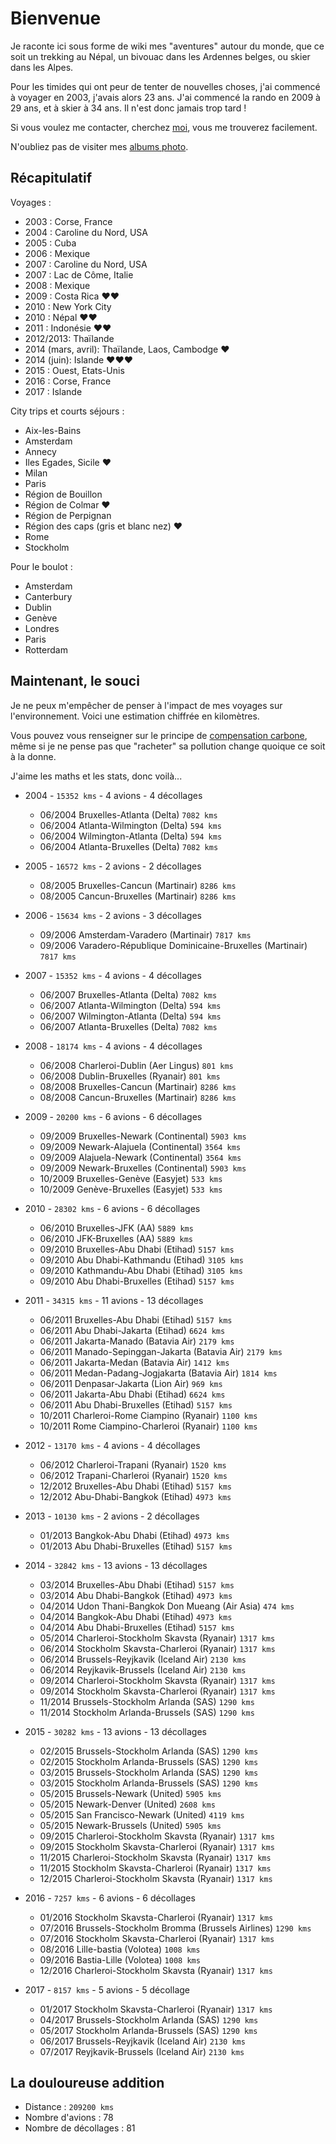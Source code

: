 # Bienvenue

Je raconte ici sous forme de wiki mes "aventures" autour du monde, que ce soit un trekking au Népal, un bivouac dans les Ardennes belges, ou skier dans les Alpes.

Pour les timides qui ont peur de tenter de nouvelles choses, j'ai commencé à voyager en 2003, j'avais alors 23 ans. J'ai commencé la rando en 2009 à 29 ans, et à skier à 34 ans. Il n'est donc jamais trop tard !

Si vous voulez me contacter, cherchez [moi], vous me trouverez facilement. 

N'oubliez pas de visiter mes [albums photo].

## Récapitulatif
Voyages :

- 2003 : Corse, France
- 2004 : Caroline du Nord, USA
- 2005 : Cuba
- 2006 : Mexique
- 2007 : Caroline du Nord, USA
- 2007 : Lac de Côme, Italie
- 2008 : Mexique
- 2009 : Costa Rica ❤❤
- 2010 : New York City
- 2010 : Népal ❤❤
- 2011 : Indonésie ❤❤
- 2012/2013: Thaïlande
- 2014 (mars, avril): Thaïlande, Laos, Cambodge ❤
- 2014 (juin): Islande ❤❤❤
- 2015 : Ouest, Etats-Unis
- 2016 : Corse, France
- 2017 : Islande

City trips et courts séjours :

- Aix-les-Bains
- Amsterdam
- Annecy
- Iles Egades, Sicile ❤
- Milan
- Paris
- Région de Bouillon
- Région de Colmar ❤
- Région de Perpignan
- Région des caps (gris et blanc nez) ❤
- Rome
- Stockholm

Pour le boulot :

- Amsterdam
- Canterbury
- Dublin
- Genève
- Londres
- Paris
- Rotterdam

## Maintenant, le souci
Je ne peux m'empêcher de penser à l'impact de mes voyages sur l'environnement. Voici une estimation chiffrée en kilomètres.

Vous pouvez vous renseigner sur le principe de [compensation carbone](https://fr.wikipedia.org/wiki/Neutralit%C3%A9_carbone), même si je ne pense pas que "racheter" sa pollution change quoique ce soit à la donne.

J'aime les maths et les stats, donc voilà...

- 2004 - `15352 kms` - 4 avions - 4 décollages
  - 06/2004 Bruxelles-Atlanta (Delta) `7082 kms`
  - 06/2004 Atlanta-Wilmington (Delta) `594 kms`
  - 06/2004 Wilmington-Atlanta (Delta) `594 kms`
  - 06/2004 Atlanta-Bruxelles (Delta) `7082 kms`

- 2005 - `16572 kms` - 2 avions - 2 décollages
  - 08/2005 Bruxelles-Cancun (Martinair) `8286 kms`
  - 08/2005 Cancun-Bruxelles (Martinair) `8286 kms`

- 2006 - `15634 kms` - 2 avions - 3 décollages
  - 09/2006 Amsterdam-Varadero (Martinair) `7817 kms`
  - 09/2006 Varadero-République Dominicaine-Bruxelles (Martinair) `7817 kms`

- 2007 - `15352 kms` - 4 avions - 4 décollages
  - 06/2007 Bruxelles-Atlanta (Delta) `7082 kms`
  - 06/2007 Atlanta-Wilmington (Delta) `594 kms`
  - 06/2007 Wilmington-Atlanta (Delta) `594 kms`
  - 06/2007 Atlanta-Bruxelles (Delta) `7082 kms`

- 2008 - `18174 kms` - 4 avions - 4 décollages
  - 06/2008 Charleroi-Dublin (Aer Lingus) `801 kms`
  - 06/2008 Dublin-Bruxelles (Ryanair) `801 kms`
  - 08/2008 Bruxelles-Cancun (Martinair) `8286 kms`
  - 08/2008 Cancun-Bruxelles (Martinair) `8286 kms`

- 2009 - `20200 kms` - 6 avions - 6 décollages
  - 09/2009 Bruxelles-Newark (Continental) `5903 kms`
  - 09/2009 Newark-Alajuela (Continental) `3564 kms`
  - 09/2009 Alajuela-Newark (Continental) `3564 kms`
  - 09/2009 Newark-Bruxelles (Continental) `5903 kms`
  - 10/2009 Bruxelles-Genève (Easyjet) `533 kms`
  - 10/2009 Genève-Bruxelles (Easyjet) `533 kms`

- 2010 - `28302 kms` - 6 avions - 6 décollages
  - 06/2010 Bruxelles-JFK (AA) `5889 kms`
  - 06/2010 JFK-Bruxelles (AA) `5889 kms`
  - 09/2010 Bruxelles-Abu Dhabi (Etihad) `5157 kms`
  - 09/2010 Abu Dhabi-Kathmandu (Etihad) `3105 kms`
  - 09/2010 Kathmandu-Abu Dhabi (Etihad) `3105 kms`
  - 09/2010 Abu Dhabi-Bruxelles (Etihad) `5157 kms`

- 2011 - `34315 kms` - 11 avions - 13 décollages
  - 06/2011 Bruxelles-Abu Dhabi (Etihad) `5157 kms`
  - 06/2011 Abu Dhabi-Jakarta (Etihad) `6624 kms`
  - 06/2011 Jakarta-Manado (Batavia Air) `2179 kms`
  - 06/2011 Manado-Sepinggan-Jakarta (Batavia Air) `2179 kms`
  - 06/2011 Jakarta-Medan (Batavia Air) `1412 kms`
  - 06/2011 Medan-Padang-Jogjakarta (Batavia Air) `1814 kms`
  - 06/2011 Denpasar-Jakarta (Lion Air) `969 kms`
  - 06/2011 Jakarta-Abu Dhabi (Etihad) `6624 kms`
  - 06/2011 Abu Dhabi-Bruxelles (Etihad) `5157 kms`
  - 10/2011 Charleroi-Rome Ciampino (Ryanair) `1100 kms`
  - 10/2011 Rome Ciampino-Charleroi (Ryanair) `1100 kms`

- 2012 - `13170 kms` - 4 avions - 4 décollages
  - 06/2012 Charleroi-Trapani (Ryanair) `1520 kms`
  - 06/2012 Trapani-Charleroi (Ryanair) `1520 kms`
  - 12/2012 Bruxelles-Abu Dhabi (Etihad) `5157 kms`
  - 12/2012 Abu-Dhabi-Bangkok (Etihad) `4973 kms`

- 2013 - `10130 kms` - 2 avions - 2 décollages
  - 01/2013 Bangkok-Abu Dhabi (Etihad) `4973 kms`
  - 01/2013 Abu Dhabi-Bruxelles (Etihad) `5157 kms`

- 2014 - `32842 kms` - 13 avions - 13 décollages
  - 03/2014 Bruxelles-Abu Dhabi (Etihad) `5157 kms`
  - 03/2014 Abu Dhabi-Bangkok (Etihad) `4973 kms`
  - 04/2014 Udon Thani-Bangkok Don Mueang (Air Asia) `474 kms`
  - 04/2014 Bangkok-Abu Dhabi (Etihad) `4973 kms`
  - 04/2014 Abu Dhabi-Bruxelles (Etihad) `5157 kms`  
  - 05/2014 Charleroi-Stockholm Skavsta (Ryanair) `1317 kms`
  - 06/2014 Stockholm Skavsta-Charleroi (Ryanair) `1317 kms`
  - 06/2014 Brussels-Reyjkavik (Iceland Air) `2130 kms`
  - 06/2014 Reyjkavik-Brussels (Iceland Air) `2130 kms`
  - 09/2014 Charleroi-Stockholm Skavsta (Ryanair) `1317 kms`
  - 09/2014 Stockholm Skavsta-Charleroi (Ryanair) `1317 kms`
  - 11/2014 Brussels-Stockholm Arlanda (SAS) `1290 kms`
  - 11/2014 Stockholm Arlanda-Brussels (SAS) `1290 kms`

- 2015 - `30282 kms` - 13 avions - 13 décollages
  - 02/2015 Brussels-Stockholm Arlanda (SAS) `1290 kms`
  - 02/2015 Stockholm Arlanda-Brussels (SAS) `1290 kms`
  - 03/2015 Brussels-Stockholm Arlanda (SAS) `1290 kms`
  - 03/2015 Stockholm Arlanda-Brussels (SAS) `1290 kms`
  - 05/2015 Brussels-Newark (United) `5905 kms`
  - 05/2015 Newark-Denver (United) `2608 kms`
  - 05/2015 San Francisco-Newark (United) `4119 kms`
  - 05/2015 Newark-Brussels (United) `5905 kms`
  - 09/2015 Charleroi-Stockholm Skavsta (Ryanair) `1317 kms`
  - 09/2015 Stockholm Skavsta-Charleroi (Ryanair) `1317 kms`
  - 11/2015 Charleroi-Stockholm Skavsta (Ryanair) `1317 kms`
  - 11/2015 Stockholm Skavsta-Charleroi (Ryanair) `1317 kms`
  - 12/2015 Charleroi-Stockholm Skavsta (Ryanair) `1317 kms`

- 2016 - `7257 kms` - 6 avions - 6 décollages
  - 01/2016 Stockholm Skavsta-Charleroi (Ryanair) `1317 kms`
  - 07/2016 Brussels-Stockholm Bromma (Brussels Airlines) `1290 kms`
  - 07/2016 Stockholm Skavsta-Charleroi (Ryanair) `1317 kms`
  - 08/2016 Lille-bastia (Volotea) `1008 kms`
  - 09/2016 Bastia-Lille (Volotea) `1008 kms`
  - 12/2016 Charleroi-Stockholm Skavsta (Ryanair) `1317 kms`

- 2017 - `8157 kms` - 5 avions - 5 décollage

  - 01/2017 Stockholm Skavsta-Charleroi (Ryanair) `1317 kms`  
  - 04/2017 Brussels-Stockholm Arlanda (SAS) `1290 kms`
  - 05/2017 Stockholm Arlanda-Brussels (SAS) `1290 kms`
  - 06/2017 Brussels-Reyjkavik (Iceland Air) `2130 kms`
  - 07/2017 Reyjkavik-Brussels (Iceland Air) `2130 kms`


## La douloureuse addition
- Distance : `209200 kms`
- Nombre d'avions : 78
- Nombre de décollages : 81

[moi]: https://duckduckgo.com/?q=Sebastien+Wains
[albums photo]: http://photo.wains.be
